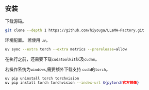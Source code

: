 ## 安装
下载源码。
```sh
git clone --depth 1 https://github.com/hiyouga/LLaMA-Factory.git
```
环境配置。
若使用 `uv`。
```sh
uv sync --extra torch --extra metrics --prerelease=allow
```
在执行之前，还需要下载`cudatoolkit`以及`cudnn`。

若操作系统为`windows`,需要额外下载支持 `cuda`的`torch`。
```sh
uv pip uninstall torch torchvision
uv pip install torch torchvision --index-url ${pytorch官方镜像}
```

